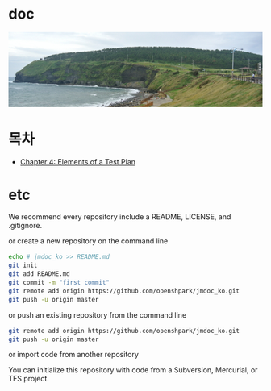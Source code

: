 # doc

<img src="images/jeju_shpark_001.jpg">

# 목차

* [Chapter 4: Elements of a Test Plan](ch04.md)



# etc
We recommend every repository include a README, LICENSE, and .gitignore.

or create a new repository on the command line

```bash
echo # jmdoc_ko >> README.md
git init
git add README.md
git commit -m "first commit"
git remote add origin https://github.com/openshpark/jmdoc_ko.git
git push -u origin master
```

or push an existing repository from the command line
```bash
git remote add origin https://github.com/openshpark/jmdoc_ko.git
git push -u origin master
```
or import code from another repository

You can initialize this repository with code from a Subversion, Mercurial, or TFS project.


